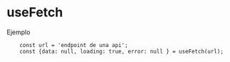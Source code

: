 # useFetch

Ejemplo

```
    const url = 'endpoint de una api';
    const {data: null, loading: true, error: null } = useFetch(url);
```
